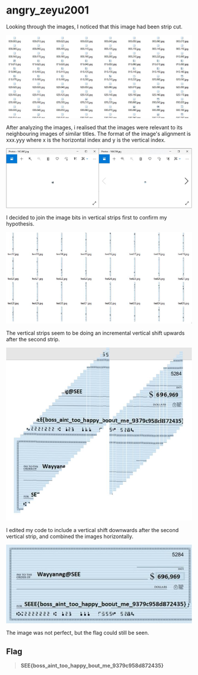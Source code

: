 # angry_zeyu2001

Looking through the images, I noticed that this image had been strip cut.

![Initial cuts](https://github.com/TheSwagLord69/Writeups/blob/main/SEETF/MISC/Angry%20Zeyu2001/Images/inital%20pieces.jpg)

After analyzing the images, i realised that the images were relevant to its neighbouring images of similar titles.
The format of the image's alignment is xxx.yyy where x is the horizontal index and y is the vertical index.

![Analyzing the cuts](https://github.com/TheSwagLord69/Writeups/blob/main/SEETF/MISC/Angry%20Zeyu2001/Images/similar.jpg)

I decided to join the image bits in vertical strips first to confirm my hypothesis.

![Vertical Strips](https://github.com/TheSwagLord69/Writeups/blob/main/SEETF/MISC/Angry%20Zeyu2001/Images/strips.jpg)

The vertical strips seem to be doing an incremental vertical shift upwards after the second strip.

![Combined Vertical Images](https://github.com/TheSwagLord69/Writeups/blob/main/SEETF/MISC/Angry%20Zeyu2001/Images/Capture.jpg)

I edited my code to include a vertical shift downwards after the second vertical strip, and combined the images horizontally.

![Flag Image](https://github.com/TheSwagLord69/Writeups/blob/main/SEETF/MISC/Angry%20Zeyu2001/Images/flag.jpg)

The image was not perfect, but the flag could still be seen.

## Flag

> **SEE{boss_aint_too_happy_bout_me_9379c958d872435}**
